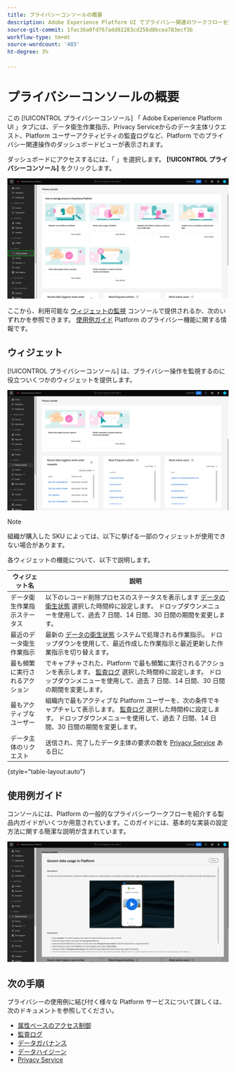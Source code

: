 ```yaml
---
title: プライバシーコンソールの概要
description: Adobe Experience Platform UI でプライバシー関連のワークフローを監視する方法について説明します。
source-git-commit: 1fac36a0fd767add92283cd256d8bcea783ecf3b
workflow-type: tm+mt
source-wordcount: '403'
ht-degree: 3%

---
```


# プライバシーコンソールの概要

この [!UICONTROL プライバシーコンソール] 「 Adobe Experience Platform UI 」タブには、データ衛生作業指示、Privacy Serviceからのデータ主体リクエスト、Platform ユーザーアクティビティの監査ログなど、Platform でのプライバシー関連操作のダッシュボードビューが表示されます。

ダッシュボードにアクセスするには、「 」を選択します。 **[!UICONTROL プライバシーコンソール]** をクリックします。

![画像表示 [!UICONTROL プライバシーコンソール] Platform UI 内の左側のナビゲーションで選択されている状態](../images/governance-privacy-security/privacy-console/left-nav.png)

ここから、利用可能な [ウィジェットの監視](#widgets) コンソールで提供されるか、次のいずれかを参照できます。 [使用例ガイド](#use-case-guides) Platform のプライバシー機能に関する情報です。

## ウィジェット

[!UICONTROL プライバシーコンソール] は、プライバシー操作を監視するのに役立ついくつかのウィジェットを提供します。

![画像表示 [!UICONTROL プライバシーコンソール] Platform UI 内の左側のナビゲーションで選択されている状態](../images/governance-privacy-security/privacy-console/widgets.png)

>[!NOTE]
>
>組織が購入した SKU によっては、以下に挙げる一部のウィジェットが使用できない場合があります。

各ウィジェットの機能について、以下で説明します。

| ウィジェット名 | 説明 |
| --- | --- |
| データ衛生作業指示ステータス | 以下のレコード削除プロセスのステータスを表示します [データの衛生状態](../../hygiene/home.md) 選択した時間枠に設定します。 ドロップダウンメニューを使用して、過去 7 日間、14 日間、30 日間の期間を変更します。 |
| 最近のデータ衛生作業指示 | 最新の [データの衛生状態](../../hygiene/home.md) システムで処理される作業指示。 ドロップダウンを使用して、最近作成した作業指示と最近更新した作業指示を切り替えます。 |
| 最も頻繁に実行されるアクション | でキャプチャされた、Platform で最も頻繁に実行されるアクションを表示します。 [監査ログ](./audit-logs/overview.md) 選択した時間枠に設定します。 ドロップダウンメニューを使用して、過去 7 日間、14 日間、30 日間の期間を変更します。 |
| 最もアクティブなユーザー | 組織内で最もアクティブな Platform ユーザーを、次の条件でキャプチャして表示します。 [監査ログ](./audit-logs/overview.md) 選択した時間枠に設定します。 ドロップダウンメニューを使用して、過去 7 日間、14 日間、30 日間の期間を変更します。 |
| データ主体のリクエスト | 送信され、完了したデータ主体の要求の数を [Privacy Service](../../privacy-service/home.md) ある日に |

{style="table-layout:auto"}

## 使用例ガイド

コンソールには、Platform の一般的なプライバシーワークフローを紹介する製品内ガイドがいくつか用意されています。このガイドには、基本的な実装の設定方法に関する簡潔な説明が含まれています。

![画像表示 [!UICONTROL プライバシーコンソール] Platform UI 内の左側のナビゲーションで選択されている状態](../images/governance-privacy-security/privacy-console/use-case-guide.png)

## 次の手順

プライバシーの使用例に結び付く様々な Platform サービスについて詳しくは、次のドキュメントを参照してください。

* [属性ベースのアクセス制御](../../access-control/abac/overview.md)
* [監査ログ](./audit-logs/overview.md)
* [データガバナンス](../../data-governance/home.md)
* [データハイジーン](../../hygiene/home.md)
* [Privacy Service](../../privacy-service/home.md)
